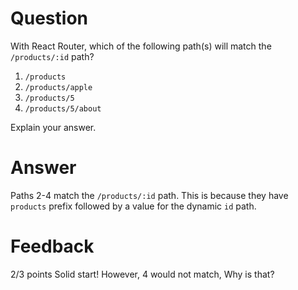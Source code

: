 # Question

With React Router, which of the following path(s) will match the `/products/:id` path?

1. `/products`
2. `/products/apple`
3. `/products/5`
4. `/products/5/about`

Explain your answer.

# Answer

Paths 2-4 match the `/products/:id` path. This is because they have `products` prefix followed by a value for the dynamic `id` path.

# Feedback

2/3 points
Solid start! However, 4 would not match, Why is that? 